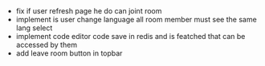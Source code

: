 ## 
- fix if user refresh page he do can joint room
- implement is user change language all room member must see the same lang select 
- implement code editor code save in redis and is featched that can be accessed by them
- add leave room button in topbar